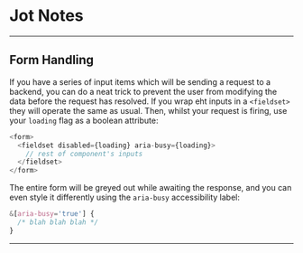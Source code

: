 # Jot Notes

---

## Form Handling

If you have a series of input items which will be sending a request to a backend, you can do a neat trick to prevent the user from modifying the data before the request has resolved. If you wrap eht inputs in a `<fieldset>` they will operate the same as usual. Then, whilst your request is firing, use your `loading` flag as a boolean attribute:

```js
<form>
  <fieldset disabled={loading} aria-busy={loading}>
    // rest of component's inputs
  </fieldset>
</form>
```

The entire form will be greyed out while awaiting the response, and you can even style it differently using the `aria-busy` accessibility label:

```css
&[aria-busy='true'] {
  /* blah blah blah */
}
```

---
